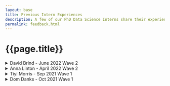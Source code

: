 ```yaml
---
layout: base
title: Previous Intern Experiences
description: A few of our PhD Data Science Interns share their experience of partaking in the scheme and suggests some tips for others applying in the future
permalink: feedback.html
---
```


# {{page.title}}

<div class="nhsuk-expander-group">
  <details class="nhsuk-details nhsuk-expander">
    <summary class="nhsuk-details__summary">
      <span class="nhsuk-details__summary-text">
        David Brind - June 2022 Wave 2
      </span>
    </summary>
    <div class="nhsuk-details__text">
      <p>My name is Dave and I am a PhD student in healthcare data science at The University of Birmingham. I am affiliated with HDRUK as part of the second year cohort for their PhD programme. My focus is surrounding machine learning applications to cardiac datasets such as ultrasounds and routine EHR data. At the beginning of 2022 I was fortunate enough to undertake an internship within the Innovation branch of NHSX analytics unit. I was supervised by Dr Jonathan Pearson. My project was aimed at developing on previous work performed by Dom Danks surrounding variational autoencoders for synthetic data generation.</p> 
      <p>Briefly explaining our project, we were interested initially in improving the fidelity and privacy of the synthetic data that we generated. We desired a method to create data that retained important trends from the original set, however was privatised in such a way that information about patients in the original set could not be identified. Due to the flexible nature and independence provided by Jonny, he left me to take the project in my own unique direction. I introduced the idea of “de-biasing” datasets to SynthVAE. Bias and fairness is a key issue surrounding healthcare data and as synthetic data providers, we have an opportunity to break this trend by trying to mitigate any potential bias in the original training dataset. This project linked vaguely to my PhD in that, the methods used (deep generative models) were like the ones I have used in my research. However the modality was vastly different as most of my work has focused on imaging thus far. Privacy and fairness are also topics that have been of interest to me but unfortunately, I have not had opportunity to explore these. This internship gave me the perfect opportunity to simultaneously advance my knowledge in key PhD related areas, build knowledge in areas of interest that I may not otherwise get to experience and finally, shape the project to take it in the direction that I thought would provide the biggest benefit.</p>
      <p>My main motive for getting involved with the scheme was to experience the difference between working in a research environment compared to a more business style environment. I found this scheme was hugely beneficial to this and I would thoroughly recommend it to other PhD students. This internship will provide you with transferable skills both outside of your PhD, but also help build experience in applying the knowledge gained through your PhD to other topic areas. Make use of all the opportunities they provide through team meetings and engaging with the whole analytics unit to get the best experience.</p>
      <p>Good luck with your application!</p>
    </div>
  </details>
</div>  

<div class="nhsuk-expander-group">
  <details class="nhsuk-details nhsuk-expander">
    <summary class="nhsuk-details__summary">
      <span class="nhsuk-details__summary-text">
        Anna Linton - April 2022 Wave 2
      </span>
    </summary>
    <div class="nhsuk-details__text">
      <p>My name is Anna. I am a PhD student in UKRI CDT in AI for Medical Diagnosis and Care at the University of Leeds. I did the PhD data science internship with NHSX in the spring of 2022. I worked on the project Structural Topic Modelling to Analyse NHS Survey Text Data. My project looked to evaluate the use of structural topic modelling and other machine learning methods to gain insight readily from free text responses from NHS surveys.</p>
      <p>I was fortunate that the internship connected nicely with my PhD project, which looks at free text responses generated in PROM surveys. As such, this internship was a perfect chance to use my knowledge of the area to develop the project but also expand my understanding by applying it to a broader field and experience how a similar problem is tackled by others using different methods. Structural topic modelling was a new technique for me. I enjoyed exploring the potential of this method and am intrigued to see how another intern will further it.</p>
      <p>The internship was an enjoyable challenge. You have a lot of freedom for innovation and to try out your ideas. You can take the project in a direction you would like to explore. This is really encouraged. Even during the application and interviews, feel free to share your ideas for the direction you would like to take the project in the application and interview. Throughout the internship, as you take on the project you are well very supported by very knowledgeable and friendly leads. </p>
      <p>This internship was about more than just data analysis. It included additional skills of communication, regularly with your line managers, with stakeholders, often not with the same technical background as you, as well as with the wider team. It was also a great chance to talk to and learn from other members of the team, both technical and nontechnical skills and knowledge.</p>
      <p>Good luck with your application!</p>
    </div>
  </details>
</div>  

<div class="nhsuk-expander-group">
  <details class="nhsuk-details nhsuk-expander">
    <summary class="nhsuk-details__summary">
      <span class="nhsuk-details__summary-text">
        Tiyi Morris - Sep 2021 Wave 1
      </span>
    </summary>
    <div class="nhsuk-details__text">
      <p>My name is Tiyi and I’m a PhD student in Health Economics at NIHR North Thames ARC at  UCL. This summer I worked on a simulation model project as part of my internship at NHSX. Here are a quick couple of thoughts and tips for others applying to the scheme.</p>
      <p>I gained a lot from the internship. It was a fantastic opportunity to take a project idea and really run with it, with lots of support. I met lots of key people working in NHSX Innovation and Digital Transformation and the NHS England Diabetes team. I learned about key priorities and policy goals for the NHS now, which will be helpful for my PhD. I had a lot of freedom to say what the important components to include in the model were from my perspective, and to collaborate with a team inside and outside of the NHS. I also worked with the teams at Faculty and Hash (specialists in Data Science outside the NHS) to develop the methods used in the project and the plan for building the intelligence layer in the future.</p>
      <p>The project was initially about [longitudinal synthetic data](https://github.com/nhsx/nhsx-internship-projects/blob/gh-pages/projects/synthetic-data-exploration-longitudinal.md), and I combined this theme with the case of digital health for type 2 diabetes that I’m looking at in my PhD project. I was really excited by the potential for using synthetic data in large simulations and the policy relevance of looking at this case. It’s important to say that there’s lots of flexibility in the projects. If you have a great idea that links to the themes of the project, don’t be afraid to put your own spin on it.</p>
      <p>Finally, you should make sure that you think about the way your PhD work and experience have shown you have transferable skills. Sometimes in quantitative disciplines we use different words to explain similar techniques in another field. Make sure you can communicate that the skills you have would make you a great intern.</p>
      <p>Good luck with your application!</p>
    </div>
  </details>
</div>  

<div class="nhsuk-expander-group">
  <details class="nhsuk-details nhsuk-expander">
    <summary class="nhsuk-details__summary">
      <span class="nhsuk-details__summary-text">
        Dom Danks - Oct 2021 Wave 1
      </span>
    </summary>
    <div class="nhsuk-details__text">
      <p>My name is Dom and I’m a PhD student affiliated with The Alan Turing Institute and the University of Birmingham focussing on the development of machine learning (ML) methodology with applications to a variety of health data settings. In the summer of 2021 I was fortunate to undertake a PhD Data Science Internship within the Innovation Branch of the NHSX Analytics Unit (NHSXAU). My project was aimed at applying the Variational Autoencoder to the problem of synthetic data generation in the context of the NHS.</p>
      <p>Given the nature of potential NHS use cases, it was important for the project to consider both the fidelity of the synthetic data and the extent to which the privacy of individuals’ data was retained. Prior to the project I had worked extensively with Variational Autoencoders, however had not been directly involved with synthetic data generation or formal privacy-preserving ML approaches. I therefore saw the project as an excellent opportunity to work on a project which both utilised knowledge I had developed during my PhD whilst simultaneously introducing me to additional areas of the field. It also represented the opportunity to see how approaches and priorities may differ between the academic world which I was accustomed to and that of a research-aware public sector setting like the NHSXAU.</p>
      <p>I highly recommend the scheme and strongly encourage you to apply if the internship scheme’s projects and format appeal to you. Within your application be sure to mention explicit experiences you may have had working with data and the tools you used. Also communicate why you have chosen the particular project(s) you have applied for. It may be that it is particularly related (or unrelated!) to your normal work - whatever it is, be sure to make it clear. Finally, do make use of the interview to ask questions about the project and put forward the ways in which you think you may develop it. This will show that you have thought through the process thoroughly and will more than likely lead to a fun and free-flowing discussion between you and the panel.</p>
      <p>Best of luck with your application!</p>
    </div>
  </details>
</div>  
